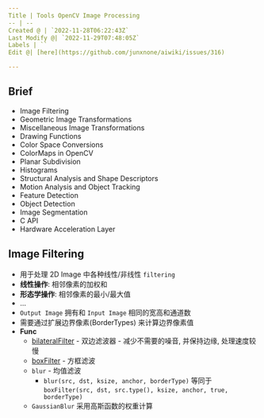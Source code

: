 ```yaml
---
Title | Tools OpenCV Image Processing
-- | --
Created @ | `2022-11-28T06:22:43Z`
Last Modify @| `2022-11-29T07:48:05Z`
Labels | ``
Edit @| [here](https://github.com/junxnone/aiwiki/issues/316)

---
```

## Brief

- Image Filtering
- Geometric Image Transformations
- Miscellaneous Image Transformations
- Drawing Functions
- Color Space Conversions
- ColorMaps in OpenCV
- Planar Subdivision
- Histograms
- Structural Analysis and Shape Descriptors
- Motion Analysis and Object Tracking
- Feature Detection
- Object Detection
- Image Segmentation
- C API
- Hardware Acceleration Layer


## Image Filtering

- 用于处理 2D Image 中各种线性/非线性 `filtering`
- **线性操作**: 相邻像素的加权和
- **形态学操作**: 相邻像素的最小/最大值
- ...
- `Output Image` 拥有和 `Input Image` 相同的宽高和通道数
- 需要通过扩展边界像素(BorderTypes) 来计算边界像素值
- **Func**
  - [bilateralFilter](/OpenCV_bilateralFilter) - 双边滤波器 - 减少不需要的噪音, 并保持边缘, 处理速度较慢
  - [boxFilter](/OpenCV_boxFilter) - 方框滤波
  - `blur` - 均值滤波
    - `blur(src, dst, ksize, anchor, borderType)` 等同于 `boxFilter(src, dst, src.type(), ksize, anchor, true, borderType)`
  - `GaussianBlur` 采用高斯函数的权重计算
